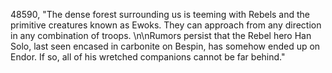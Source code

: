 ﻿48590, "The dense forest surrounding us is teeming with Rebels and the primitive creatures known as Ewoks. They can approach from any direction in any combination of troops. \n\nRumors persist that the Rebel hero Han Solo, last seen encased in carbonite on Bespin, has somehow ended up on Endor. If so, all of his wretched companions cannot be far behind."

